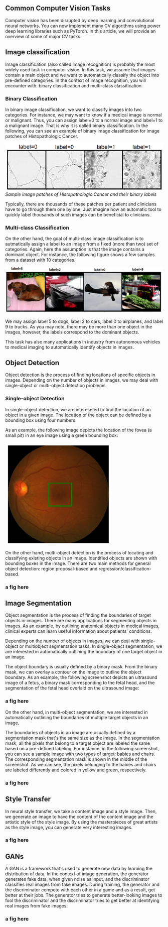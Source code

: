 
## Common Computer Vision Tasks

Computer vision has been disrupted by deep learning and convolutional neural networks. You can now implement many CV algorithms
using power deep learning libraries such as PyTorch. In this article, we will provide an overview of some of major CV tasks.


## Image classification
Image classification (also called image recognition) is probably the most widely used task in computer
vision. In this task, we assume that images contain a main object and we want to automatically 
classify the object into pre-defined categories. In the context of image recognition, you will encounter with: binary classification
and multi-class classification. 

### Binary Classification
In binary image classification, we want to classify images into two categories. For
instance, we may want to know if a medical image is normal or malignant. Thus, you can assign label=0 to a normal image and 
label=1 to a malignant image. That is why it is called binary classification. In the following, you can see an example of 
binary image classification for image patches of Histopathologic Cancer.

![Binary image classification](/images/cv_overview/binary_image_classification.png)
*Sample image patches of Histopathologic Cancer and their binary labels*

Typically, there are thousands of these patches per patient and clinicians have to go through them one by one. Just imagine
how an automatic tool to quickly label thousands of such images can be beneficial to clinicians.

### Multi-class Classification
On the other hand, the goal of multi-class image classification is to autmatically assign a label to an image from a fixed (more than two) set of
categories. Again, here the assumption is that the image contains a dominant object. 
For instance, the following figure shows a few samples from a dataset with 10 categories.

![MultiClass](/images/cv_overview/multiclass.png)

We may assign label 5 to dogs, label 2 to cars, label 0 to airplanes, and label 9 to trucks. As you may note, there may be more than
one object in the images, however, the labels correspond to the dominant objects.

This task has also many applications in industry from autonomous vehicles to medical imaging to automatically identify objects in images.


## Object Detection
Object detection is the process of finding locations of specific objects in images. Depending
on the number of objects in images, we may deal with single-object or multi-object
detection problems. 

### Single-object Detection
In single-object detection, we are intereseted to find the location of an object in a given image. The location of the object can be defined by a bounding box using four numbers.

As an example, the following image depicts the location of the fovea (a small pit) in an
eye image using a green bounding box:

![MultiClass](/images/cv_overview/singleobject.png)


On the other hand, multi-object detection is the process of locating and classifying existing objects in an image.
Identified objects are shown with bounding boxes in the image. There are two main methods for
general object detection: region proposal-based and regression/classification-based. 
### a fig here


## Image Segmentation
Object segmentation is the process of finding the boundaries of target objects in
images. There are many applications for segmenting objects in images. As an example, by
outlining anatomical objects in medical images, clinical experts can learn useful information
about patients' conditions.

Depending on the number of objects in images, we can deal with single-object or multiobject
segmentation tasks. In single-object segmentation, we are
interested in automatically outlining the boundary of one target object in an image.

The object boundary is usually defined by a binary mask. From the binary mask, we can
overlay a contour on the image to outline the object boundary. As an example, the
following screenshot depicts an ultrasound image of a fetus, a binary mask corresponding
to the fetal head, and the segmentation of the fetal head overlaid on the ultrasound image:
### a fig here

On the other hand, in multi-object segmentation, we are interested in automatically outlining
the boundaries of multiple target objects in an image.

The boundaries of objects in an image are usually defined by a segmentation mask that's
the same size as the image. In the segmentation mask, all the pixels that belong to a target
object are labeled the same based on a pre-defined labeling. For instance, in the following
screenshot, you can see a sample image with two types of target: babies and chairs. The
corresponding segmentation mask is shown in the middle of the screenshot. As we can see,
the pixels belonging to the babies and chairs are labeled differently and colored in yellow
and green, respectively.
### a fig here

## Style Transfer
In neural style transfer, we take a content image and a style image. Then, we generate an
image to have the content of the content image and the artistic style of the style image.
By using the masterpieces of great artists as the style image, you can 
generate very interesting images.
### a fig here

## GANs
A GAN is a framework that's used to generate new data by learning the distribution of data. In the context of image generation, the generator generates fake data, when given noise as
input, and the discriminator classifies real images from fake images. During training, the
generator and the discriminator compete with each other in a game and as a result, get
better at their jobs. The generator tries to generate better-looking images to fool the
discriminator and the discriminator tries to get better at identifying real images from fake
images.
### a fig here


